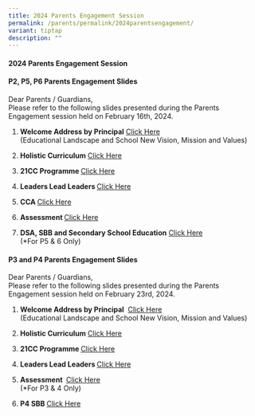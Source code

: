 ```yaml
---
title: 2024 Parents Engagement Session
permalink: /parents/permalink/2024parentsengagement/
variant: tiptap
description: ""
---
```

<h4><strong>2024 Parents Engagement Session</strong></h4>
<h4>P2, P5, P6 Parents Engagement Slides</h4>
<p>Dear Parents / Guardians,
<br>Please refer to the following slides presented during the Parents Engagement
session held on February 16th, 2024.</p>
<p></p>
<ol data-tight="true" class="tight">
<li>
<p><strong>Welcome Address by Principal</strong>  <a href="/files/Parents/2024 Parents Engagement/1__welcome_address_by_principal.pdf" rel="noopener noreferrer nofollow" target="_blank">Click Here</a> 
<br>(Educational Landscape and School New Vision, Mission and Values)</p>
</li>
<li>
<p><strong>Holistic Curriculum</strong>  <a href="/files/Parents/2024 Parents Engagement/2__Holistic_Curriculum_XNPS.pdf" rel="noopener noreferrer nofollow" target="_blank">Click Here</a>
</p>
</li>
<li>
<p><strong>21CC Programme </strong><a href="/files/Parents/2024 Parents Engagement/3__21CC_Programme_XNPS.pdf" rel="noopener noreferrer nofollow" target="_blank">Click Here</a>
</p>
</li>
<li>
<p><strong>Leaders Lead Leaders </strong><a href="/files/Parents/2024 Parents Engagement/4__Leaders_Lead_Leaders_XNPS.pdf" rel="noopener noreferrer nofollow" target="_blank">Click Here</a>
</p>
</li>
<li>
<p><strong>CCA </strong><a href="/files/Parents/2024 Parents Engagement/5__CCA_XNPS.pdf" rel="noopener noreferrer nofollow" target="_blank">Click Here</a>
</p>
</li>
<li>
<p><strong>Assessment </strong><a href="/files/Parents/2024 Parents Engagement/6__assessment_xnps.pdf" rel="noopener noreferrer nofollow" target="_blank">Click Here</a>
</p>
</li>
<li>
<p><strong>DSA, SBB and Secondary School Education</strong>  <a href="/files/Parents/2024 Parents Engagement/7__dsa__sbb_and_secondary_school_education.pdf" rel="noopener noreferrer nofollow" target="_blank">Click Here</a> 
<br>(*For P5 &amp; 6 Only)</p>
</li>
</ol>
<p></p>
<p></p>
<h4>P3 and P4 Parents Engagement Slides</h4>
<p>Dear Parents / Guardians,
<br>Please refer to the following slides presented during the Parents Engagement
session held on February 23rd, 2024.</p>
<ol data-tight="true" class="tight">
<li>
<p><strong>Welcome Address by Principal</strong>&nbsp; <a href="/files/Parents/2024 Parents Engagement/1__Welcome_Address_by_Principal___Copy__6_.pdf" rel="noopener noreferrer nofollow" target="_blank">Click Here</a> 
<br>(Educational Landscape and School New Vision, Mission and Values)</p>
</li>
<li>
<p><strong>Holistic Curriculum</strong>&nbsp;<a href="/files/Parents/2024 Parents Engagement/2__Holistic_Curriculum.pdf" rel="noopener noreferrer nofollow" target="_blank">Click Here</a>
</p>
</li>
<li>
<p><strong>21CC Programme&nbsp;</strong><a href="/files/Parents/2024 Parents Engagement/3__21CC_Programme.pdf" rel="noopener noreferrer nofollow" target="_blank">Click Here</a>
</p>
</li>
<li>
<p><strong>Leaders Lead Leaders&nbsp;</strong><a href="/files/Parents/2024 Parents Engagement/4__Leaders_Lead_Leaders.pdf" rel="noopener noreferrer nofollow" target="_blank">Click Here</a>
</p>
</li>
<li>
<p><strong>Assessment&nbsp;</strong>  <a href="/files/Parents/2024 Parents Engagement/5__Assessment.pdf" rel="noopener noreferrer nofollow" target="_blank">Click Here</a> 
<br>(*For P3 &amp; 4 Only)</p>
</li>
<li>
<p><strong>P4 SBB </strong><a href="/files/Parents/2024 Parents Engagement/6___P4_SBB.pdf" rel="noopener noreferrer nofollow" target="_blank">Click Here</a>
</p>
</li>
</ol>
<p></p>